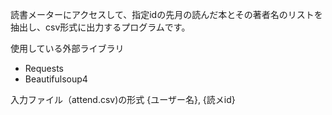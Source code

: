 読書メーターにアクセスして、指定idの先月の読んだ本とその著者名のリストを抽出し、csv形式に出力するプログラムです。

使用している外部ライブラリ
- Requests
- Beautifulsoup4

入力ファイル（attend.csv)の形式
{ユーザー名}, {読メid}

